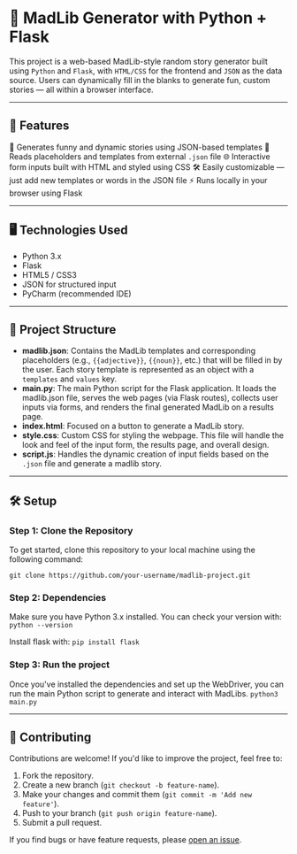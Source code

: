 # 🧠 MadLib Generator with Python + Flask

This project is a web-based MadLib-style random story generator built using `Python` and `Flask`, with `HTML/CSS` for the frontend and `JSON` as the data source. Users can dynamically fill in the blanks to generate fun, custom stories — all within a browser interface.

---

## 🚀 Features

🎲 Generates funny and dynamic stories using JSON-based templates
📁 Reads placeholders and templates from external `.json` file
🌐 Interactive form inputs built with HTML and styled using CSS
🛠️ Easily customizable — just add new templates or words in the JSON file
⚡ Runs locally in your browser using Flask

---

## 🖥️ Technologies Used

- Python 3.x
- Flask
- HTML5 / CSS3
- JSON for structured input
- PyCharm (recommended IDE)

---

## 📂 Project Structure

- **madlib.json**: Contains the MadLib templates and corresponding placeholders (e.g., `{{adjective}}`, `{{noun}}`, etc.) that will be filled in by the user. Each story template is represented as an object with a `templates` and `values` key.
- **main.py**: The main Python script for the Flask application. It loads the madlib.json file, serves the web pages (via Flask routes), collects user inputs via forms, and renders the final generated MadLib on a results page.
- **index.html**: Focused on a button to generate a MadLib story.
- **style.css**: Custom CSS for styling the webpage. This file will handle the look and feel of the input form, the results page, and overall design.
- **script.js**: Handles the dynamic creation of input fields based on the `.json` file and generate a madlib story.

---

## 🛠️ Setup

### Step 1: Clone the Repository

To get started, clone this repository to your local machine using the following command:

  `git clone https://github.com/your-username/madlib-project.git`

### Step 2: Dependencies

Make sure you have Python 3.x installed. You can check your version with:
  `python --version`

Install flask with:
 `pip install flask`

### Step 3: Run the project

Once you've installed the dependencies and set up the WebDriver, you can run the main Python script to generate and interact with MadLibs.
  `python3 main.py`
  
---

## 🤝 Contributing

Contributions are welcome! If you'd like to improve the project, feel free to:

1. Fork the repository.
2. Create a new branch (`git checkout -b feature-name`).
3. Make your changes and commit them (`git commit -m 'Add new feature'`).
4. Push to your branch (`git push origin feature-name`).
5. Submit a pull request.

If you find bugs or have feature requests, please [open an issue](https://github.com/ximenes13/Madlibs/issues).




